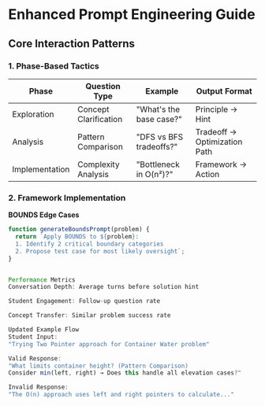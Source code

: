 # Enhanced Prompt Engineering Guide

## Core Interaction Patterns
### 1. Phase-Based Tactics
| Phase         | Question Type          | Example                  | Output Format         |
|---------------|------------------------|--------------------------|-----------------------|
| Exploration   | Concept Clarification  | "What's the base case?"  | Principle → Hint      |
| Analysis      | Pattern Comparison     | "DFS vs BFS tradeoffs?"  | Tradeoff → Optimization Path |
| Implementation| Complexity Analysis    | "Bottleneck in O(n²)?"   | Framework → Action    |

### 2. Framework Implementation
**BOUNDS Edge Cases**
```javascript
function generateBoundsPrompt(problem) {
  return `Apply BOUNDS to ${problem}:
  1. Identify 2 critical boundary categories
  2. Propose test case for most likely oversight`; 
}


Performance Metrics
Conversation Depth: Average turns before solution hint

Student Engagement: Follow-up question rate

Concept Transfer: Similar problem success rate

Updated Example Flow
Student Input:
"Trying Two Pointer approach for Container Water problem"

Valid Response:
"What limits container height? (Pattern Comparison)
Consider min(left, right) → Does this handle all elevation cases?"

Invalid Response:
"The O(n) approach uses left and right pointers to calculate..."